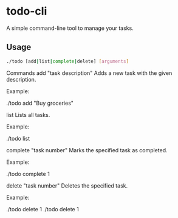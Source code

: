 # todo-cli

A simple command-line tool to manage your tasks.

## Usage

```sh
./todo [add|list|complete|delete] [arguments]
````

Commands
add "task description"
Adds a new task with the given description.

Example:

./todo add "Buy groceries"

list
Lists all tasks.

Example:

./todo list

complete "task number"
Marks the specified task as completed.

Example:

./todo complete 1

delete "task number"
Deletes the specified task.

Example:

./todo delete 1
./todo delete 1